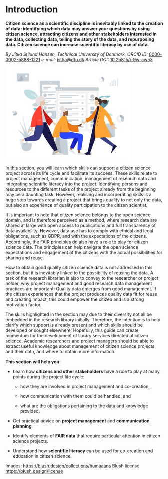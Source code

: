 # Introduction

**Citizen science as a scientific discipline is inevitably linked to the
creation of data: identifying which data may answer your questions by using
citizen science, attracting citizens and other stakeholders interested in the
data, collecting data, telling the story of the data, and repurposing data.
Citizen science can increase scientific literacy by use of data.**

*By Jitka Stilund Hansen, Technical University of Denmark, ORCID iD:*
[0000-0002-5888-1221](https://orcid.org/0000-0002-5888-1221) *e-mail:*
<jstha@dtu.dk> *Article DOI:*
[10.25815/rr9w-cw53](https://doi.org/10.25815/RR9W-CW53)

![](media/9701534922aac823bc9777e91f832bf7.jpg)

In this section, you will learn which skills can support a citizen science
project across its life cycle and facilitate its success. These skills relate to
project management, communication, management of research data and integrating
scientific literacy into the project. Identifying persons and resources to the
different tasks of the project already from the beginning may be a daunting
task. However, realising and incorporating skills is a huge step towards
creating a project that brings quality to not only the data, but also an
experience of quality participation to the citizen scientist.

It is important to note that citizen science belongs to the open science domain,
and is therefore perceived as a method, where research data are shared at large
with open access to publications and full transparency of data availability.
However, data use has to comply with ethical and legal obligations, such as
GDPR, and with the expectations of the citizens. Accordingly, the FAIR
principles do also have a role to play for citizen science data. The principles
can help navigate the open science expectations and engagement of the citizens
with the actual possibilities for sharing and reuse.

How to obtain good quality citizen science data is not addressed in this
section, but it is inevitably linked to the possibility of reusing the data. A
task of the research librarian is also to convey to the researcher or project
holder, why project management and good research data management practices are
important: Quality data emerges from good management. If the citizen experiences
that the project produces quality data fit for reuse and creating impact, this
could empower the citizen and is a strong motivation factor.

The skills highlighted in the section may due to their diversity not all be
embedded in the research library initially. Therefore, the intention is to help
clarify which support is already present and which skills should be developed or
sought elsewhere. Hopefully, this guide can create momentum for the development
of library services directed at citizen science. Academic researchers and
project managers should be able to extract useful knowledge about management of
citizen science projects and their data, and where to obtain more information.

**This section will help you:**

-   Learn how **citizens and other stakeholders** have a role to play at many
    points during the project life cycle:

    -   how they are involved in project management and co-creation,

    -   how communication with them could be handled, and

    -   what are the obligations pertaining to the data and knowledge provided.

-   Get practical advice on **project management** and **communication
    planning**.

-   Identify elements of **FAIR data** that require particular attention in
    citizen science projects.

-   Understand how **scientific literacy** can be used for co-creation and
    education in citizen science.

Images: <https://blush.design/collections/humaaans> Blush license
<https://blush.design/license>
